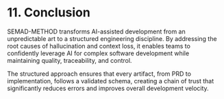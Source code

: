 # 11. Conclusion


SEMAD-METHOD transforms AI-assisted development from an unpredictable art to a structured engineering discipline. By addressing the root causes of hallucination and context loss, it enables teams to confidently leverage AI for complex software development while maintaining quality, traceability, and control.

The structured approach ensures that every artifact, from PRD to implementation, follows a validated schema, creating a chain of trust that significantly reduces errors and improves overall development velocity.
